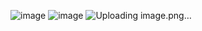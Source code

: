 ![image](https://github.com/user-attachments/assets/d58a7833-b51b-4f13-add1-1c5313d2d684)
![image](https://github.com/user-attachments/assets/3fc9c388-8ae5-4c19-9358-7ee6626521b3)
![Uploading image.png…]()
